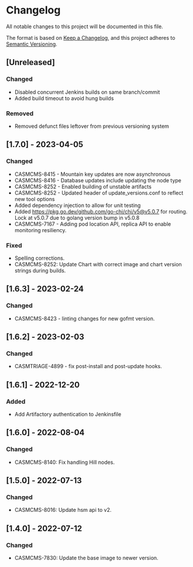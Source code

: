 # Changelog

All notable changes to this project will be documented in this file.

The format is based on [Keep a Changelog](https://keepachangelog.com/en/1.0.0/),
and this project adheres to [Semantic Versioning](https://semver.org/spec/v2.0.0.html).

## [Unreleased]
### Changed
- Disabled concurrent Jenkins builds on same branch/commit
- Added build timeout to avoid hung builds

### Removed
- Removed defunct files leftover from previous versioning system

## [1.7.0] - 2023-04-05
### Changed
- CASMCMS-8415 - Mountain key updates are now asynchronous
- CASMCMS-8416 - Database updates include updating the node type
- CASMCMS-8252 - Enabled building of unstable artifacts
- CASMCMS-8252 - Updated header of update_versions.conf to reflect new tool options
- Added dependency injection to allow for unit testing
- Added <https://pkg.go.dev/github.com/go-chi/chi/v5@v5.0.7> for routing. Lock at v5.0.7 due to golang version bump in v5.0.8
- CASMCMS-7167 - Adding pod location API, replica API to enable monitoring resiliency.

### Fixed
 - Spelling corrections.
 - CASMCMS-8252: Update Chart with correct image and chart version strings during builds.

## [1.6.3] - 2023-02-24
### Changed
- CASMCMS-8423 - linting changes for new gofmt version.

## [1.6.2] - 2023-02-03
### Changed
- CASMTRIAGE-4899 - fix post-install and post-update hooks.

## [1.6.1] - 2022-12-20
### Added
- Add Artifactory authentication to Jenkinsfile

## [1.6.0] - 2022-08-04
### Changed
 - CASMCMS-8140: Fix handling Hill nodes.

## [1.5.0] - 2022-07-13
### Changed
 - CASMCMS-8016: Update hsm api to v2.

## [1.4.0] - 2022-07-12
### Changed
 - CASMCMS-7830: Update the base image to newer version.
